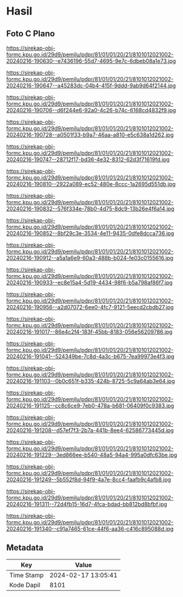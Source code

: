 # Hasil

## Foto C Plano

https://sirekap-obj-formc.kpu.go.id/29d9/pemilu/pdpr/81/01/01/20/21/8101012021002-20240216-190630--e7436196-55d7-4695-9e7c-6dbeb08a1e73.jpg

https://sirekap-obj-formc.kpu.go.id/29d9/pemilu/pdpr/81/01/01/20/21/8101012021002-20240216-190647--a45283dc-04b4-415f-9ddd-9ab9d64f2144.jpg

https://sirekap-obj-formc.kpu.go.id/29d9/pemilu/pdpr/81/01/01/20/21/8101012021002-20240216-190706--d6f244e6-92a0-4c26-b74c-6168cd4832f9.jpg

https://sirekap-obj-formc.kpu.go.id/29d9/pemilu/pdpr/81/01/01/20/21/8101012021002-20240216-190728--a0501f33-b9a7-46aa-a810-e5c638a1d262.jpg

https://sirekap-obj-formc.kpu.go.id/29d9/pemilu/pdpr/81/01/01/20/21/8101012021002-20240216-190747--28712f17-bd36-4e32-8312-62d3f71619fd.jpg

https://sirekap-obj-formc.kpu.go.id/29d9/pemilu/pdpr/81/01/01/20/21/8101012021002-20240216-190810--2922a089-ec52-480e-8ccc-1a2695d551db.jpg

https://sirekap-obj-formc.kpu.go.id/29d9/pemilu/pdpr/81/01/01/20/21/8101012021002-20240216-190832--576f334e-78b0-4d75-8dc9-13b26e4f6a14.jpg

https://sirekap-obj-formc.kpu.go.id/29d9/pemilu/pdpr/81/01/01/20/21/8101012021002-20240216-190852--8bf29c3e-3534-4e11-9435-0dfe8dcca736.jpg

https://sirekap-obj-formc.kpu.go.id/29d9/pemilu/pdpr/81/01/01/20/21/8101012021002-20240216-190912--a5a1a6e9-60a3-488b-b024-fe03c0155616.jpg

https://sirekap-obj-formc.kpu.go.id/29d9/pemilu/pdpr/81/01/01/20/21/8101012021002-20240216-190933--ec8e15a4-5d19-4434-98f6-b5a798af86f7.jpg

https://sirekap-obj-formc.kpu.go.id/29d9/pemilu/pdpr/81/01/01/20/21/8101012021002-20240216-190956--a2d07072-6ee0-4fc7-9121-5eecd2cbdb27.jpg

https://sirekap-obj-formc.kpu.go.id/29d9/pemilu/pdpr/81/01/01/20/21/8101012021002-20240216-191017--86e4c2f4-183f-45bb-8183-056e56209786.jpg

https://sirekap-obj-formc.kpu.go.id/29d9/pemilu/pdpr/81/01/01/20/21/8101012021002-20240216-191041--524349be-7c8d-4a3c-b675-7ea99973e4f3.jpg

https://sirekap-obj-formc.kpu.go.id/29d9/pemilu/pdpr/81/01/01/20/21/8101012021002-20240216-191103--0b0c651f-b335-424b-8725-5c9a64ab3e64.jpg

https://sirekap-obj-formc.kpu.go.id/29d9/pemilu/pdpr/81/01/01/20/21/8101012021002-20240216-191125--cc8c6ce9-7eb0-478a-b681-06409f0c9383.jpg

https://sirekap-obj-formc.kpu.go.id/29d9/pemilu/pdpr/81/01/01/20/21/8101012021002-20240216-191208--d57ef7f3-2b7a-441b-8ee4-62586773445d.jpg

https://sirekap-obj-formc.kpu.go.id/29d9/pemilu/pdpr/81/01/01/20/21/8101012021002-20240216-191229--3ed866ee-b540-48a5-94a4-995a0dfc63be.jpg

https://sirekap-obj-formc.kpu.go.id/29d9/pemilu/pdpr/81/01/01/20/21/8101012021002-20240216-191249--5b552f8d-94f9-4a7e-8cc4-faafb9c4afb8.jpg

https://sirekap-obj-formc.kpu.go.id/29d9/pemilu/pdpr/81/01/01/20/21/8101012021002-20240216-191311--72d4fb15-16d7-4fca-bdad-bb812bd8bfbf.jpg

https://sirekap-obj-formc.kpu.go.id/29d9/pemilu/pdpr/81/01/01/20/21/8101012021002-20240216-191340--c91a7465-61ce-44f6-aa36-c416c895088d.jpg


## Metadata

| Key        | Value               |
| ---------- | ------------------- |
| Time Stamp | 2024-02-17 13:05:41 |
| Kode Dapil | 8101                |



